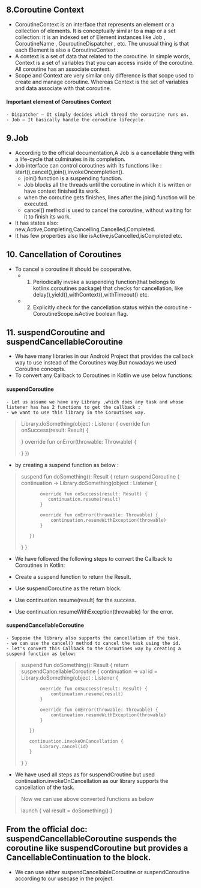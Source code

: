 ## 8.Coroutine Context
- CoroutineContext is an interface that represents an element or a collection of elements. It is conceptually similar to a map or a set collection: it is an indexed set of Element instances like Job , CoroutineName , CouroutineDispatcher , etc. The unusual thing is that each Element is also a CoroutineContext .
- A context is a set of data that related to the coroutine. In simple words, Context is a set of variables that you can access inside of the coroutine. All coroutine has an associate context.
- Scope and Context are very similar only difference is that scope used to create and manage coroutine. Whereas Context is the set of variables and data associate with that coroutine.
#### Important element of Coroutines Context
    - Dispatcher – It simply decides which thread the coroutine runs on.
    - Job – It basically handle the coroutine lifecycle.

## 9.Job
- According to the official documentation,A Job is a cancellable thing with a life-cycle that culminates in its completion.
- Job interface can control coroutines with its functions like : start(),cancel(),join(),invokeOncompletion().
  - join() function is a suspending function.
  - Job blocks all the threads until the coroutine in which it is written or have context finished its work. 
  - when the coroutine gets finishes, lines after the join() function will be executed.
  - cancel() method is used to cancel the coroutine, without waiting for it to finish its work.
- It has states also: new,Active,Completing,Cancelling,Cancelled,Completed.
- It has few properties also like isActive,isCancelled,isCompleted etc.

## 10. Cancellation of Coroutines
- To cancel a coroutine it should be cooperative.
  - 1. Periodically invoke a suspending function(that belongs to kotlinx.coroutines package) that checks for cancellation, like delay(),yield(),withContext(),withTimeout() etc.
  - 2. Explicitly check for the cancellation status within the coroutine
       -CoroutineScope.isActive boolean flag.
       
## 11. suspendCoroutine and suspendCancellableCoroutine
- We have many libraries in our Android Project that provides the callback way to use instead of the Coroutines way.But nowadays we used Coroutine concepts.
- To convert any Callback to Coroutines in Kotlin we use below functions:
#### suspendCoroutine

    - Let us assume we have any Library ,which does any task and whose listener has has 2 functions to get the callback :
    - we want to use this library in the Coroutines way.
    
>  
>  Library.doSomething(object : Listener {
>   override fun onSuccess(result: Result) {
>
>   }
>    override fun onError(throwable: Throwable) {
>    
>    }
> })
 
   - by creating a suspend function as below :


>  suspend fun doSomething(): Result {
>    return suspendCoroutine { continuation ->
>        Library.doSomething(object : Listener {
>
>            override fun onSuccess(result: Result) {
>               continuation.resume(result)
>            }
>
>            override fun onError(throwable: Throwable) {
>                continuation.resumeWithException(throwable)
>            }
>
>        })
>    }
> }

  - We have followed the following steps to convert the Callback to Coroutines in Kotlin:

  - Create a suspend function to return the Result.
  - Use suspendCoroutine as the return block.
  - Use continuation.resume(result) for the success.
  - Use continuation.resumeWithException(throwable) for the error. 

#### suspendCancellableCoroutine
    - Suppose the library also supports the cancellation of the task.
    - we can use the cancel() method to cancel the task using the id.
    - let's convert this Callback to the Coroutines way by creating a suspend function as below:


>  suspend fun doSomething(): Result
>   {
>    return suspendCancellableCoroutine { continuation ->
>        val id = Library.doSomething(object : Listener {
>
>            override fun onSuccess(result: Result) {
>                continuation.resume(result)
>            }
>
>            override fun onError(throwable: Throwable) {
>                continuation.resumeWithException(throwable)
>            }
>
>        })
>
>        continuation.invokeOnCancellation {
>            Library.cancel(id)
>        }
>    }
> }

  - We have used all steps as for suspendCroutine but used continuation.invokeOnCancellation as our library supports the cancellation of the task.

> Now we can use above converted functions as below
> 
>   launch {
>   val result = doSomething()
> }

## From the official doc: suspendCancellableCoroutine suspends the coroutine like suspendCoroutine but provides a CancellableContinuation to the block.
   - We can use either suspendCancellableCoroutine or suspendCoroutine according to our usecase in the project.
